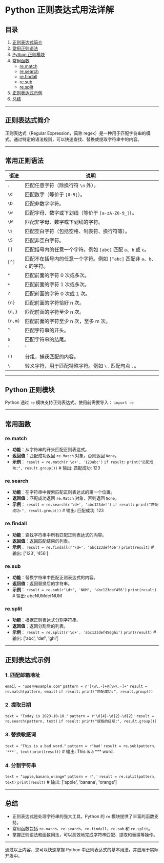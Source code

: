 # Python 正则表达式用法详解

## 目录
1. [正则表达式简介](#正则表达式简介)
2. [常用正则语法](#常用正则语法)
3. [Python 正则模块](#python-正则模块)
4. [常用函数](#常用函数)
   - [re.match](#re-match)
   - [re.search](#re-search)
   - [re.findall](#re-findall)
   - [re.sub](#re-sub)
   - [re.split](#re-split)
5. [正则表达式示例](#正则表达式示例)
6. [总结](#总结)

---

## 正则表达式简介
正则表达式（Regular Expression，简称 regex）是一种用于匹配字符串的模式。通过特定的语法规则，可以快速查找、替换或提取字符串中的内容。

---

## 常用正则语法

| 语法          | 说明                                                                 |
|---------------|----------------------------------------------------------------------|
| `.`           | 匹配任意字符（除换行符 `\n` 外）。                                   |
| `\d`          | 匹配数字（等价于 `[0-9]`）。                                         |
| `\D`          | 匹配非数字字符。                                                     |
| `\w`          | 匹配字母、数字或下划线（等价于 `[a-zA-Z0-9_]`）。                    |
| `\W`          | 匹配非字母、数字或下划线的字符。                                     |
| `\s`          | 匹配空白字符（包括空格、制表符、换行符等）。                         |
| `\S`          | 匹配非空白字符。                                                     |
| `[]`          | 匹配括号内的任意一个字符。例如 `[abc]` 匹配 `a`、`b` 或 `c`。        |
| `[^]`         | 匹配不在括号内的任意一个字符。例如 `[^abc]` 匹配非 `a`、`b`、`c` 的字符。 |
| `*`           | 匹配前面的字符 0 次或多次。                                          |
| `+`           | 匹配前面的字符 1 次或多次。                                          |
| `?`           | 匹配前面的字符 0 次或 1 次。                                         |
| `{n}`         | 匹配前面的字符恰好 n 次。                                            |
| `{n,}`        | 匹配前面的字符至少 n 次。                                            |
| `{n,m}`       | 匹配前面的字符至少 n 次，至多 m 次。                                 |
| `^`           | 匹配字符串的开头。                                                   |
| `$`           | 匹配字符串的结尾。                                                   |
| `|`           | 匹配左边或右边的表达式。例如 `a|b` 匹配 `a` 或 `b`。                 |
| `()`          | 分组，捕获匹配的内容。                                               |
| `\`           | 转义字符，用于匹配特殊字符。例如 `\.` 匹配句点 `.`。                 |

---

## Python 正则模块
Python 通过 `re` 模块支持正则表达式。使用前需要导入：
`import re`

---

## 常用函数

### re.match
- **功能**：从字符串的开头匹配正则表达式。
- **返回值**：匹配成功返回 `re.Match` 对象，否则返回 `None`。
- **示例**：
  `result = re.match(r'\d+', '123abc')`
  `if result:`
      `print("匹配成功:", result.group())`  # 输出: 匹配成功: 123

### re.search
- **功能**：在字符串中搜索匹配正则表达式的第一个位置。
- **返回值**：匹配成功返回 `re.Match` 对象，否则返回 `None`。
- **示例**：
  `result = re.search(r'\d+', 'abc123def')`
  `if result:`
      `print("匹配成功:", result.group())`  # 输出: 匹配成功: 123

### re.findall
- **功能**：查找字符串中所有匹配正则表达式的内容。
- **返回值**：返回匹配结果的列表。
- **示例**：
  `result = re.findall(r'\d+', 'abc123def456')`
  `print(result)`  # 输出: ['123', '456']

### re.sub
- **功能**：替换字符串中匹配正则表达式的内容。
- **返回值**：返回替换后的字符串。
- **示例**：
  `result = re.sub(r'\d+', 'NUM', 'abc123def456')`
  `print(result)`  # 输出: abcNUMdefNUM

### re.split
- **功能**：根据正则表达式分割字符串。
- **返回值**：返回分割后的列表。
- **示例**：
  `result = re.split(r'\d+', 'abc123def456ghi')`
  `print(result)`  # 输出: ['abc', 'def', 'ghi']

---

## 正则表达式示例

### 1. 匹配邮箱地址
`email = "user@example.com"`
`pattern = r'[\w\.-]+@[\w\.-]+'`
`result = re.match(pattern, email)`
`if result:`
    `print("匹配成功:", result.group())`

### 2. 提取日期
`text = "Today is 2023-10-10."`
`pattern = r'\d{4}-\d{2}-\d{2}'`
`result = re.search(pattern, text)`
`if result:`
    `print("提取的日期:", result.group())`

### 3. 替换敏感词
`text = "This is a bad word."`
`pattern = r'bad'`
`result = re.sub(pattern, '***', text)`
`print(result)`  # 输出: This is a *** word.

### 4. 分割字符串
`text = "apple,banana,orange"`
`pattern = r','`
`result = re.split(pattern, text)`
`print(result)`  # 输出: ['apple', 'banana', 'orange']

---

## 总结
- 正则表达式是处理字符串的强大工具，Python 的 `re` 模块提供了丰富的函数支持。
- 常用函数包括 `re.match`、`re.search`、`re.findall`、`re.sub` 和 `re.split`。
- 掌握正则语法和函数用法，可以高效地完成字符串匹配、提取和替换等操作。

---

通过以上内容，您可以快速掌握 Python 中正则表达式的基本用法，并应用于实际开发中。
